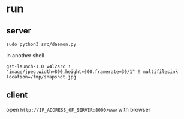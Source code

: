 # run
## server
```
sudo python3 src/daemon.py
```
in another shell
```
gst-launch-1.0 v4l2src ! "image/jpeg,width=800,height=600,framerate=30/1" ! multifilesink location=/tmp/snapshot.jpg
```
## client
open `http://IP_ADDRESS_OF_SERVER:8000/www` with browser
